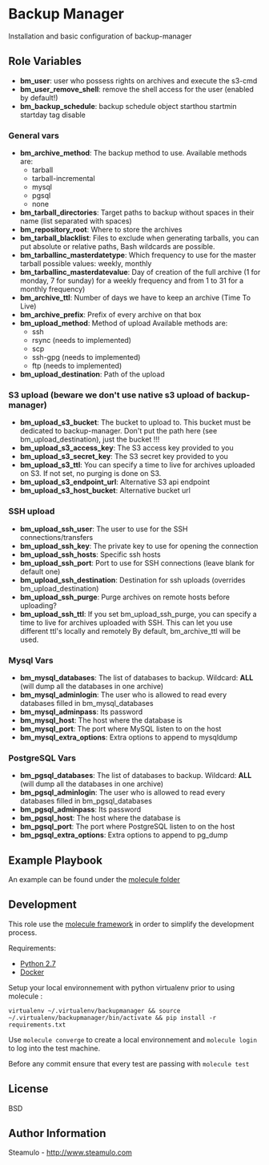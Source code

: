 Backup Manager
=========

Installation and basic configuration of backup-manager

Role Variables
--------------

- **bm_user**: user who possess rights on archives and execute the s3-cmd
- **bm_user_remove_shell**: remove the shell access for the user (enabled by default!)
- **bm_backup_schedule**: backup schedule object
     starthou
     startmin
     startday
     tag
     disable

### General vars

- **bm_archive_method**: The backup method to use. 
    Available methods are:
    - tarball
    - tarball-incremental
    - mysql
    - pgsql
    - none
- **bm_tarball_directories**: Target paths to backup without spaces in their name (list separated with spaces)
- **bm_repository_root**: Where to store the archives
- **bm_tarball_blacklist**: Files to exclude when generating tarballs, you can put absolute or relative paths, Bash wildcards are possible.
- **bm_tarballinc_masterdatetype**: Which frequency to use for the master tarball possible values: weekly, monthly
- **bm_tarballinc_masterdatevalue**: Day of creation of the full archive (1 for monday, 7 for sunday) for a weekly frequency and from 1 to 31 for a monthly frequency)
- **bm_archive_ttl**: Number of days we have to keep an archive (Time To Live)
- **bm_archive_prefix**: Prefix of every archive on that box
- **bm_upload_method**: Method of upload
    Available methods are:
    - ssh
    - rsync (needs to implemented)
    - scp
    - ssh-gpg (needs to implemented)
    - ftp (needs to implemented)
- **bm_upload_destination**: Path of the upload

### S3 upload (beware we don't use native s3 upload of backup-manager)

- **bm_upload_s3_bucket**: The bucket to upload to. This bucket must be dedicated to backup-manager. Don't put the path here (see bm_upload_destination), just the bucket !!!
- **bm_upload_s3_access_key**: The S3 access key provided to you
- **bm_upload_s3_secret_key**: The S3 secret key provided to you
- **bm_upload_s3_ttl**: You can specify a time to live for archives uploaded on S3. If not set, no purging is done on S3.
- **bm_upload_s3_endpoint_url**: Alternative S3 api endpoint
- **bm_upload_s3_host_bucket**: Alternative bucket url

### SSH upload

- **bm_upload_ssh_user**: The user to use for the SSH connections/transfers
- **bm_upload_ssh_key**: The private key to use for opening the connection
- **bm_upload_ssh_hosts**: Specific ssh hosts 
- **bm_upload_ssh_port**: Port to use for SSH connections (leave blank for default one)
- **bm_upload_ssh_destination**: Destination for ssh uploads (overrides bm_upload_destination)
- **bm_upload_ssh_purge**: Purge archives on remote hosts before uploading?
- **bm_upload_ssh_ttl**: If you set bm_upload_ssh_purge, you can specify a time to live for archives uploaded with SSH. This can let you use different ttl's locally and remotely
                         By default, bm_archive_ttl will be used.

### Mysql Vars

- **bm_mysql_databases**: The list of databases to backup. Wildcard: __ALL__ (will dump all the databases in one archive)
- **bm_mysql_adminlogin**: The user who is allowed to read every databases filled in bm_mysql_databases
- **bm_mysql_adminpass**: Its password
- **bm_mysql_host**: The host where the database is
- **bm_mysql_port**: The port where MySQL listen to on the host
- **bm_mysql_extra_options**: Extra options to append to mysqldump

### PostgreSQL Vars

- **bm_pgsql_databases**: The list of databases to backup. Wildcard: __ALL__ (will dump all the databases in one archive)
- **bm_pgsql_adminlogin**: The user who is allowed to read every databases filled in bm_pgsql_databases
- **bm_pgsql_adminpass**: Its password
- **bm_pgsql_host**: The host where the database is
- **bm_pgsql_port**: The port where PostgreSQL listen to on the host
- **bm_pgsql_extra_options**: Extra options to append to pg_dump

Example Playbook
------------

An example can be found under the [molecule folder](molecule/default/playbook.yml)

Development
------------

This role use the [molecule framework](https://molecule.readthedocs.io/en/stable/) in order to simplify the development process.

Requirements:
* [Python 2.7](https://www.python.org/download/releases/2.7/)
* [Docker](https://docs.docker.com/install/linux/docker-ce/ubuntu/)

Setup your local environnement with python virtualenv prior to using molecule :

```virtualenv ~/.virtualenv/backupmanager && source ~/.virtualenv/backupmanager/bin/activate && pip install -r requirements.txt```

Use ```molecule converge``` to create a local environnement and ```molecule login``` to log into the test machine.

Before any commit ensure that every test are passing with ```molecule test```

License
------------

BSD

Author Information
------------

Steamulo - http://www.steamulo.com